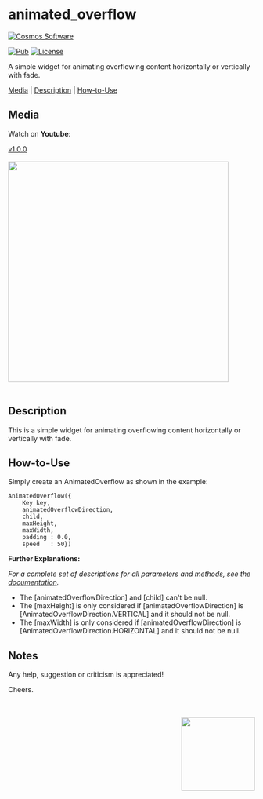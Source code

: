 # animated_overflow

[comment]: <> (Badges)
<a href="https://www.cosmossoftware.coffee">
   <img alt="Cosmos Software" src="https://img.shields.io/badge/Cosmos%20Software-Love%20Code-red" />
</a>

[![Pub](https://img.shields.io/pub/v/animated_overflow?color=g)](https://pub.dev/packages/animated_overflow)
[![License](https://img.shields.io/github/license/aliyigitbireroglu/flutter-animated-overflow?color=blue)](https://github.com/aliyigitbireroglu/flutter-animated-overflow/blob/master/LICENSE)

[comment]: <> (Introduction)
A simple widget for animating overflowing content horizontally or vertically with fade.

[comment]: <> (ToC)
[Media](#media) | [Description](#description) | [How-to-Use](#howtouse)


[comment]: <> (Media)
<a name="media"></a>
## Media

Watch on **Youtube**:

[v1.0.0](https://youtu.be/8Mq5oD5cWiw)
<br><br>
<img src="https://www.cosmossoftware.coffee/Common/Portfolio/GIFs/FlutterAnimatedOverflow.gif" height="450" max-height="450"/>
<br><br>


[comment]: <> (Description)
<a name="description"></a>
## Description
This is a simple widget for animating overflowing content horizontally or vertically with fade.


[comment]: <> (How-to-Use)
<a name="howtouse"></a>
## How-to-Use
Simply create an AnimatedOverflow as shown in the example:

```
AnimatedOverflow({
    Key key,
    animatedOverflowDirection,
    child,
    maxHeight,
    maxWidth,
    padding : 0.0,
    speed   : 50})
```

**Further Explanations:**

*For a complete set of descriptions for all parameters and methods, see the [documentation](https://pub.dev/documentation/animated_overflow/latest/).*

* The [animatedOverflowDirection] and [child] can't be null.
* The [maxHeight] is only considered if [animatedOverflowDirection] is [AnimatedOverflowDirection.VERTICAL] and it should not be null.
* The [maxWidth] is only considered if [animatedOverflowDirection] is [AnimatedOverflowDirection.HORIZONTAL] and it should not be null.


[comment]: <> (Notes)
## Notes
Any help, suggestion or criticism is appreciated! 

Cheers.

[comment]: <> (CosmosSoftware)
<br><br>
<img align="right" src="https://www.cosmossoftware.coffee/Common/Images/CosmosSoftwareIconTransparent.png" width="150" height="150"/>
<br><br>
